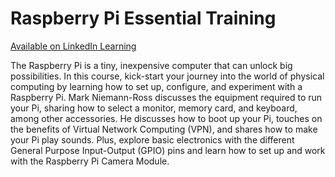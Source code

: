 # Raspberry Pi Essential Training

[Available on LinkedIn Learning](https://linkedin-learning.pxf.io/rpiesst)


The Raspberry Pi is a tiny, inexpensive computer that can unlock big possibilities. In this course, kick-start your journey into the world of physical computing by learning how to set up, configure, and experiment with a Raspberry Pi. Mark Niemann-Ross discusses the equipment required to run your Pi, sharing how to select a monitor, memory card, and keyboard, among other accessories. He discusses how to boot up your Pi, touches on the benefits of Virtual Network Computing (VPN), and shares how to make your Pi play sounds. Plus, explore basic electronics with the different General Purpose Input-Output (GPIO) pins and learn how to set up and work with the Raspberry Pi Camera Module.
